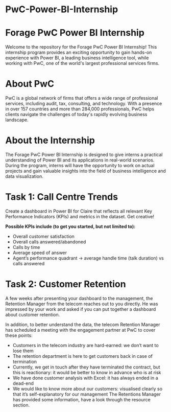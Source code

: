 # PwC-Power-BI-Internship

# Forage PwC Power BI Internship
Welcome to the repository for the Forage PwC Power BI Internship! This internship program provides an exciting opportunity to gain hands-on experience with Power BI, a leading business intelligence tool, while working with PwC, one of the world's largest professional services firms.

# About PwC
PwC is a global network of firms that offers a wide range of professional services, including audit, tax, consulting, and technology. With a presence in over 157 countries and more than 284,000 professionals, PwC helps clients navigate the challenges of today's rapidly evolving business landscape.

# About the Internship
The Forage PwC Power BI Internship is designed to give interns a practical understanding of Power BI and its applications in real-world scenarios. During the program, interns will have the opportunity to work on actual projects and gain valuable insights into the field of business intelligence and data visualization.

# Task 1: Call Centre Trends

Create a dashboard in Power BI for Claire that reflects all relevant Key Performance Indicators (KPIs) and metrics in the dataset. Get creative!

**Possible KPIs include (to get you started, but not limited to):**

- Overall customer satisfaction
- Overall calls answered/abandoned
- Calls by time
- Average speed of answer
- Agent’s performance quadrant -> average handle time (talk duration) vs calls answered

# Task 2: Customer Retention
A few weeks after presenting your dashboard to the management, the Retention Manager from the telecom reaches out to you directly. He was impressed by your work and asked if you can put together a dashboard about customer retention.

In addition, to better understand the data, the telecom Retention Manager has scheduled a meeting with the engagement partner at PwC to cover these points:

- Customers in the telecom industry are hard-earned: we don’t want to lose them
- The retention department is here to get customers back in case of termination
- Currently, we get in touch after they have terminated the contract, but this is reactionary: it would be better to know in advance who is at risk
- We have done customer analysis with Excel: it has always ended in a dead-end
- We would like to know more about our customers: visualised clearly so that it’s self-explanatory for our management The Retentions Manager has provided some information, have a look through the resource section.
